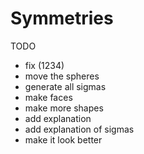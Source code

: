 # Symmetries

TODO

- fix (1234)
- move the spheres
- generate all sigmas
- make faces
- make more shapes
- add explanation
- add explanation of sigmas
- make it look better